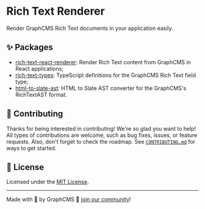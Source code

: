 # Rich Text Renderer

Render GraphCMS Rich Text documents in your application easily.

## ✨ Packages

- [rich-text-react-renderer](./packages/react-renderer): Render Rich Text content from GraphCMS in React applications;
- [rich-text-types](./packages/types): TypeScript definitions for the GraphCMS Rich Text field type;
- [html-to-slate-ast](./packages/html-to-slate-ast): HTML to Slate AST converter for the GraphCMS's RichTextAST format.

## 🤝 Contributing

Thanks for being interested in contributing! We're so glad you want to help! All types of contributions are welcome, such as bug fixes, issues, or feature requests. Also, don't forget to check the roadmap. See [`CONTRIBUTING.md`](./.github/CONTRIBUTING.md) for ways to get started.

## 📝 License

Licensed under the [MIT License](./LICENSE.md).

---

Made with 💜 by GraphCMS 👋 [join our community](https://slack.graphcms.com/)!
